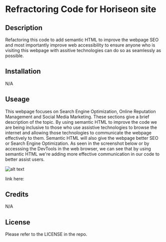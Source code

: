 # Refractoring Code for Horiseon site

## Description

Refactoring this code to add semantic HTML to improve the webpage SEO and most importantly improve web accessibility to ensure anyone who is visiting this webpage with assitive technologies can do so as seamlessly as possible.

## Installation

N/A

## Useage

This webpage focuses on Search Engine Optimization, Online Reputation Management and Social Media Marketing. These sections give a brief description of the topic. By using semantic HTML to improve the code we are being inclusive to those who use assistive technologies to browse the internet and allowing those technologies to communicate the webpage effectively to them. Semantic HTML will also give the webpage better SEO or Search Engine Optimization. As seen in the screenshot below or by accesssing the DevTools in the web browser, we can see that by using semantic HTML we're adding more effective communication in our code to better assist users.


![alt text](assets/images/screenshot.png)


link here:

## Credits
N/A

## License
Please refer to the LICENSE in the repo. 